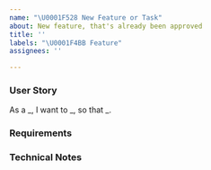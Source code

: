 ```yaml
---
name: "\U0001F528 New Feature or Task"
about: New feature, that's already been approved
title: ''
labels: "\U0001F4BB Feature"
assignees: ''

---
```


### User Story
As a _, I want to _, so that _.

### Requirements

### Technical Notes


